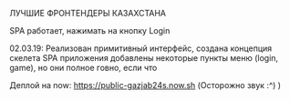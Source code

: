 ЛУЧШИЕ ФРОНТЕНДЕРЫ КАЗАХСТАНА

SPA работает, нажимать на кнопку Login

02.03.19: Реализован примитивный интерфейс, создана концепция скелета SPA приложения
          добавлены некоторые пункты меню (login, game), но они полное говно, если что

Деплой на now: https://public-gazjab24s.now.sh (Осторожно звук :^) )